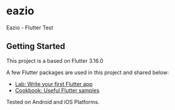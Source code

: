 # eazio

Eazio - Flutter Test

## Getting Started

This project is a based on Flutter 3.16.0

A few Flutter packages are used in this project and shared below:

- [Lab: Write your first Flutter app](https://docs.flutter.dev/get-started/codelab)
- [Cookbook: Useful Flutter samples](https://docs.flutter.dev/cookbook)

Tested on Android and iOS Platforms.